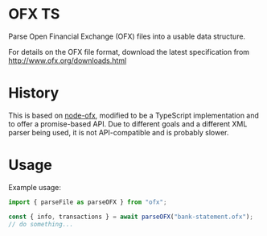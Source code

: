 
# OFX TS
Parse Open Financial Exchange (OFX) files into a usable data structure.

For details on the OFX file format, download the latest specification from
http://www.ofx.org/downloads.html

# History

This is based on [node-ofx](https://github.com/chilts/node-ofx), modified to
be a TypeScript implementation and to offer a promise-based API. Due to different goals and a different
XML parser being used, it is not API-compatible and is probably slower.

# Usage

Example usage:

```javascript
import { parseFile as parseOFX } from "ofx";

const { info, transactions } = await parseOFX("bank-statement.ofx");
// do something...
```
